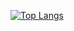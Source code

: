 [![Top Langs](https://github-readme-stats.vercel.app/api/top-langs/?username=ltzz&layout=compact)](https://github.com/anuraghazra/github-readme-stats)
